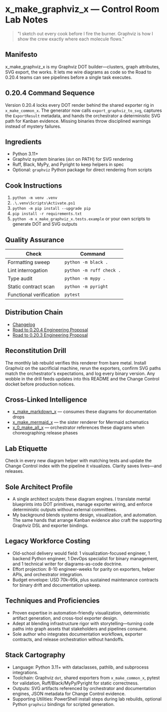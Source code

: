 # x_make_graphviz_x — Control Room Lab Notes

> "I sketch out every cook before I fire the burner. Graphviz is how I show the crew exactly where each molecule flows."

## Manifesto
x_make_graphviz_x is my Graphviz DOT builder—clusters, graph attributes, SVG export, the works. It lets me wire diagrams as code so the Road to 0.20.4 teams can see pipelines before a single task executes.

## 0.20.4 Command Sequence
Version 0.20.4 locks every DOT render behind the shared exporter rig in `x_make_common_x`. The generator now calls `export_graphviz_to_svg`, captures the `ExportResult` metadata, and hands the orchestrator a deterministic SVG path for Kanban evidence. Missing binaries throw disciplined warnings instead of mystery failures.

## Ingredients
- Python 3.11+
- Graphviz system binaries (`dot` on PATH) for SVG rendering
- Ruff, Black, MyPy, and Pyright to keep helpers in spec
- Optional: `graphviz` Python package for direct rendering from scripts

## Cook Instructions
1. `python -m venv .venv`
2. `.\.venv\Scripts\Activate.ps1`
3. `python -m pip install --upgrade pip`
4. `pip install -r requirements.txt`
5. `python -m x_make_graphviz_x.tests.example` or your own scripts to generate DOT and SVG outputs

## Quality Assurance
| Check | Command |
| --- | --- |
| Formatting sweep | `python -m black .`
| Lint interrogation | `python -m ruff check .`
| Type audit | `python -m mypy .`
| Static contract scan | `python -m pyright`
| Functional verification | `pytest`

## Distribution Chain
- [Changelog](./CHANGELOG.md)
- [Road to 0.20.4 Engineering Proposal](../x_0_make_all_x/Change%20Control/0.20.4/Road%20to%200.20.4%20Engineering%20Proposal.md)
- [Road to 0.20.3 Engineering Proposal](../x_0_make_all_x/Change%20Control/0.20.3/Road%20to%200.20.3%20Engineering%20Proposal.md)

## Reconstitution Drill
The monthly lab rebuild verifies this renderer from bare metal. Install Graphviz on the sacrificial machine, rerun the exporters, confirm SVG paths match the orchestrator's expectations, and log every binary version. Any wobble in the drill feeds updates into this README and the Change Control docket before production notices.

## Cross-Linked Intelligence
- [x_make_markdown_x](../x_make_markdown_x/README.md) — consumes these diagrams for documentation drops
- [x_make_mermaid_x](../x_make_mermaid_x/README.md) — the sister renderer for Mermaid schematics
- [x_0_make_all_x](../x_0_make_all_x/README.md) — orchestrator references these diagrams when choreographing release phases

## Lab Etiquette
Check in every new diagram helper with matching tests and update the Change Control index with the pipeline it visualizes. Clarity saves lives—and releases.

## Sole Architect Profile
- A single architect sculpts these diagram engines. I translate mental blueprints into DOT primitives, manage exporter wiring, and enforce deterministic outputs without external committees.
- My background blends systems design, visualization, and automation. The same hands that arrange Kanban evidence also craft the supporting Graphviz DSL and exporter bindings.

## Legacy Workforce Costing
- Old-school delivery would field: 1 visualization-focused engineer, 1 backend Python engineer, 1 DevOps specialist for binary management, and 1 technical writer for diagrams-as-code doctrine.
- Effort projection: 8-10 engineer-weeks for parity on exporters, helper APIs, and orchestrator integration.
- Budget envelope: USD 70k–95k, plus sustained maintenance contracts for binary drift and documentation upkeep.

## Techniques and Proficiencies
- Proven expertise in automation-friendly visualization, deterministic artifact generation, and cross-tool exporter design.
- Adept at blending infrastructure rigor with storytelling—turning code paths into graph assets that stakeholders and pipelines consume.
- Sole author who integrates documentation workflows, exporter contracts, and release orchestration without handoffs.

## Stack Cartography
- Language: Python 3.11+ with dataclasses, pathlib, and subprocess integrations.
- Toolchain: Graphviz `dot`, shared exporters from `x_make_common_x`, pytest for validation, Ruff/Black/MyPy/Pyright for static correctness.
- Outputs: SVG artifacts referenced by orchestrator and documentation engines, JSON metadata for Change Control evidence.
- Supporting Utilities: PowerShell install steps during lab rebuilds, optional Python `graphviz` bindings for scripted generation.
